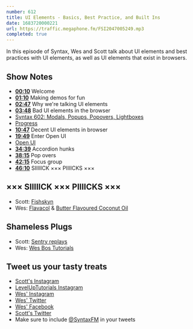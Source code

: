 ```yaml
---
number: 612
title: UI Elements - Basics, Best Practice, and Built Ins
date: 1683720000221
url: https://traffic.megaphone.fm/FSI2047005249.mp3
completed: true
---
```


In this episode of Syntax, Wes and Scott talk about UI elements and best practices with UI elements, as well as UI elements that exist in browsers.

## Show Notes

* **[00:10](#t=00:10)** Welcome
* **[01:10](#t=01:10)** Making demos for fun
* **[02:47](#t=02:47)** Why we're talking UI elements
* **[03:48](#t=03:48)** Bad UI elements in the browser
* [Syntax 602: Modals, Popups, Popovers, Lightboxes](https://syntax.fm/show/602/modals-popups-popovers-lightboxes)
* [Progress](https://developer.mozilla.org/en-US/docs/Web/HTML/Element/meter)
* **[10:47](#t=10:47)** Decent UI elements in browser
* **[19:49](#t=19:49)** Enter Open UI
* [Open UI](https://open-ui.org/)
* **[34:39](#t=34:39)** Accordion hunks
* **[38:15](#t=38:15)** Pop overs
* **[42:15](#t=42:15)** Focus group
* **[46:10](#t=46:10)** SIIIIICK ××× PIIIICKS ×××

## ××× SIIIIICK ××× PIIIICKS ×××

* Scott: [Fishskyn](https://fishskyn.com/)
* Wes: [Flavacol](https://amzn.to/3Arvkzg) & [Butter Flavoured Coconut Oil](https://amzn.to/40PNBBn)

## Shameless Plugs

* Scott: [Sentry replays](https://sentry.io/)
* Wes: [Wes Bos Tutorials](https://wesbos.com/courses)

## Tweet us your tasty treats

* [Scott's Instagram](https://www.instagram.com/stolinski/)
* [LevelUpTutorials Instagram](https://www.instagram.com/LevelUpTutorials/)
* [Wes' Instagram](https://www.instagram.com/wesbos/)
* [Wes' Twitter](https://twitter.com/wesbos)
* [Wes' Facebook](https://www.facebook.com/wesbos.developer)
* [Scott's Twitter](https://twitter.com/stolinski)
* Make sure to include [@SyntaxFM](https://twitter.com/SyntaxFM) in your tweets
